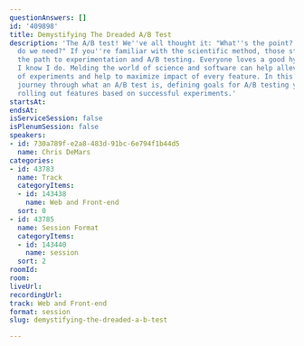 ```yaml
---
questionAnswers: []
id: '409898'
title: Demystifying The Dreaded A/B Test
description: 'The A/B test! We''ve all thought it: "What''s the point? How much configuration
  do we need?" If you''re familiar with the scientific method, those steps carve out
  the path to experimentation and A/B testing. Everyone loves a good hypothesis right?
  I know I do. Melding the world of science and software can help alleviate the stresses
  of experiments and help to maximize impact of every feature. In this talk we will
  journey through what an A/B test is, defining goals for A/B testing your app, and
  rolling out features based on successful experiments.'
startsAt: 
endsAt: 
isServiceSession: false
isPlenumSession: false
speakers:
- id: 730a789f-e2a8-483d-91bc-6e794f1b44d5
  name: Chris DeMars
categories:
- id: 43783
  name: Track
  categoryItems:
  - id: 143438
    name: Web and Front-end
  sort: 0
- id: 43785
  name: Session Format
  categoryItems:
  - id: 143440
    name: session
  sort: 2
roomId: 
room: 
liveUrl: 
recordingUrl: 
track: Web and Front-end
format: session
slug: demystifying-the-dreaded-a-b-test

---
```

